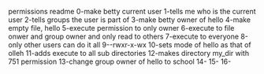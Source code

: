 permissions readme
0-make betty current user
1-tells me who is the current user
2-tells groups the user is part of
3-make betty owner of hello
4-make empty file, hello
5-execute permission to only owner
6-execute to file onwer and group owner and only read to others
7-execute to everyone
8-only other users can do it all
9--rwxr-x-wx
10-sets mode of hello as that of olleh
11-adds execute to all sub directories
12-makes directory my_dir with 751 permission
13-change group owner of hello to school
14-
15-
16-
